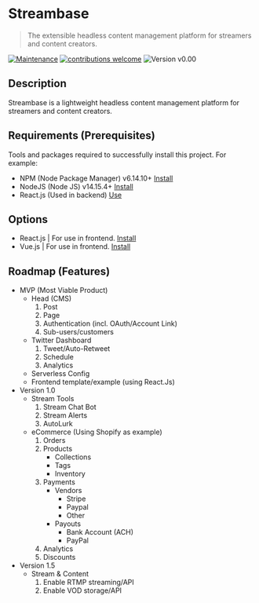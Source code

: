 # Streambase
> The extensible headless content management platform for streamers and content creators.

[![Maintenance](https://img.shields.io/badge/Maintained%3F-yes-green.svg)](https://GitHub.com/Naereen/StrapDown.js/graphs/commit-activity)
[![contributions welcome](https://img.shields.io/badge/contributions-welcome-brightgreen.svg?style=flat)](https://github.com/dwyl/esta/issues)
![Version v0.00](https://img.shields.io/badge/version-v0.00-orange.svg?style=flat)

## Description
Streambase is a lightweight headless content management platform for streamers and content creators.

## Requirements  (Prerequisites)
Tools and packages required to successfully install this project.
For example:
* NPM (Node Package Manager) v6.14.10+ [Install](https://nodejs.org/en/)
* NodeJS (Node JS) v14.15.4+ [Install](https://www.npmjs.com/get-npm)
* React.js (Used in backend) [Use]()

## Options
* React.js | For use in frontend. [Install]()
* Vue.js | For use in frontend. [Install]()

## Roadmap (Features)
- MVP (Most Viable Product)
   * Head (CMS)
      1. Post
      2. Page
      3. Authentication (incl. OAuth/Account Link)
      4. Sub-users/customers
   * Twitter Dashboard
      1. Tweet/Auto-Retweet
      2. Schedule
      3. Analytics
    * Serverless Config
    * Frontend template/example (using React.Js)
- Version 1.0
    * Stream Tools
        1. Stream Chat Bot
        2. Stream Alerts
        3. AutoLurk
    * eCommerce (Using Shopify as example)
        1. Orders
        2. Products
            - Collections
            - Tags
            - Inventory
        3. Payments
            - Vendors
                * Stripe
                * Paypal
                * Other
            - Payouts
                * Bank Account (ACH)
                * PayPal
        4. Analytics
        5. Discounts
- Version 1.5
    * Stream & Content
        1. Enable RTMP streaming/API
        2. Enable VOD storage/API

